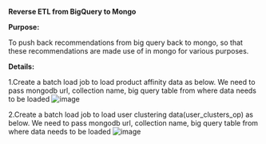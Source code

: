**Reverse ETL from BigQuery to Mongo**

**Purpose:** 

To push back recommendations from big query back to mongo, so that these recommendations are made use of in mongo for various purposes. 

**Details:** 

1.Create a batch load job to load product affinity data as below. We need to pass mongodb url, collection name, big query table from where data needs to be loaded 
![image](https://user-images.githubusercontent.com/111537542/186254484-249ae442-624c-48b4-9eb3-6bbdb95848f4.png)


2.Create a batch load job to load user clustering  data(user_clusters_op) as below. We need to pass mongodb url, collection name, big query table from where data needs to be loaded 
![image](https://user-images.githubusercontent.com/111537542/186254520-4d5ecc6a-6849-43e1-862b-feed485c54e9.png)

 

 
